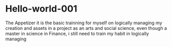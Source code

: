 # Hello-world-001
The Appetizer
it is the basic trainning for myself on logically managing my creation and assets in a project
as an arts and social science, even though a master in science in Finance, i still need to train my habit in logically managing
